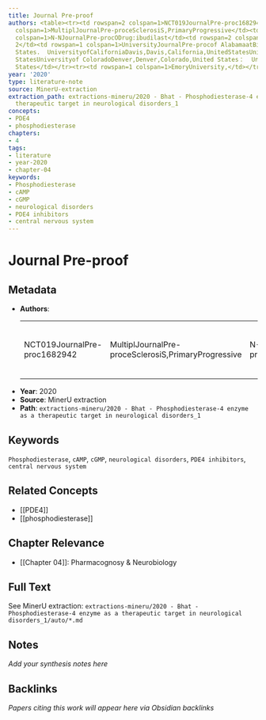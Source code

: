 ```yaml
---
title: Journal Pre-proof
authors: <table><tr><td rowspan=2 colspan=1>NCT019JournalPre-proc1682942</td><td rowspan=2
  colspan=1>MultiplJournalPre-proceSclerosiS,PrimaryProgressive</td><td rowspan=2
  colspan=1>N-NJournalPre-procODrug:ibudilast</td><td rowspan=2 colspan=1>PhaJournalPre-procse
  2</td><td rowspan=1 colspan=1>UniversityJournalPre-procof AlabamaatBirmingham,Birmingham,Alabama,United
  States.  UniversityofCaliforniaDavis,Davis,California,UnitedStatesUniversityofCaliforniaLosAngeles,LosAngeles,California,United
  StatesUniversityof ColoradoDenver,Denver,Colorado,United States：  Universityof MiamiMillerSchool  ofMedicine,Miami,Florida,United
  States</td></tr><tr><td rowspan=1 colspan=1>EmoryUniversity,</td></tr></table>
year: '2020'
type: literature-note
source: MinerU-extraction
extraction_path: extractions-mineru/2020 - Bhat - Phosphodiesterase-4 enzyme as a
  therapeutic target in neurological disorders_1
concepts:
- PDE4
- phosphodiesterase
chapters:
- 4
tags:
- literature
- year-2020
- chapter-04
keywords:
- Phosphodiesterase
- cAMP
- cGMP
- neurological disorders
- PDE4 inhibitors
- central nervous system
---
```


# Journal Pre-proof

## Metadata

- **Authors**: <table><tr><td rowspan=2 colspan=1>NCT019JournalPre-proc1682942</td><td rowspan=2 colspan=1>MultiplJournalPre-proceSclerosiS,PrimaryProgressive</td><td rowspan=2 colspan=1>N-NJournalPre-procODrug:ibudilast</td><td rowspan=2 colspan=1>PhaJournalPre-procse 2</td><td rowspan=1 colspan=1>UniversityJournalPre-procof AlabamaatBirmingham,Birmingham,Alabama,United States.  UniversityofCaliforniaDavis,Davis,California,UnitedStatesUniversityofCaliforniaLosAngeles,LosAngeles,California,United StatesUniversityof ColoradoDenver,Denver,Colorado,United States：  Universityof MiamiMillerSchool  ofMedicine,Miami,Florida,United States</td></tr><tr><td rowspan=1 colspan=1>EmoryUniversity,</td></tr></table>
- **Year**: 2020
- **Source**: MinerU extraction
- **Path**: `extractions-mineru/2020 - Bhat - Phosphodiesterase-4 enzyme as a therapeutic target in neurological disorders_1`

## Keywords

`Phosphodiesterase`, `cAMP`, `cGMP`, `neurological disorders`, `PDE4 inhibitors`, `central nervous system`

## Related Concepts

- [[PDE4]]
- [[phosphodiesterase]]

## Chapter Relevance

- [[Chapter 04]]: Pharmacognosy & Neurobiology

## Full Text

See MinerU extraction: `extractions-mineru/2020 - Bhat - Phosphodiesterase-4 enzyme as a therapeutic target in neurological disorders_1/auto/*.md`

## Notes

*Add your synthesis notes here*

## Backlinks

*Papers citing this work will appear here via Obsidian backlinks*
